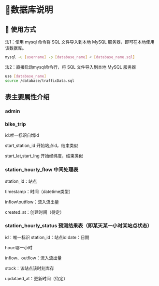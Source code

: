 # :bookmark_tabs:数据库说明
## :sparkler: 使用方式
法1：使用 mysql 命令将 SQL 文件导入到本地 MySQL 服务器，即可在本地使用该数据库。
```bash
mysql -u [username] -p [database_name] < [database_name.sql]
```
法2：直接启动mysql命令行，将 SQL 文件导入到本地 MySQL 服务器
```bash
use [database_name]
source /database/trafficData.sql
```
## 表主要属性介绍
### admin
### bike_trip
id:唯一标识自增id

start_station_id 开始站点id，结束类似

start_lat,start_lng 开始经纬度，结束类似
### station_hourly_flow 中间处理表
station_id：站点

timestamp：时间（datetime类型）

inflow\outflow：流入流出量

created_at：创建时间（待定）
### station_hourly_status 预测结果表（即某天某一小时某站点状态）
id：唯一标识
station_id：站点id
date：日期

hour:哪一小时

inflow、outflow：流入流出量

stock：该站点该时刻库存

updataed_at：更新时间（待定）
